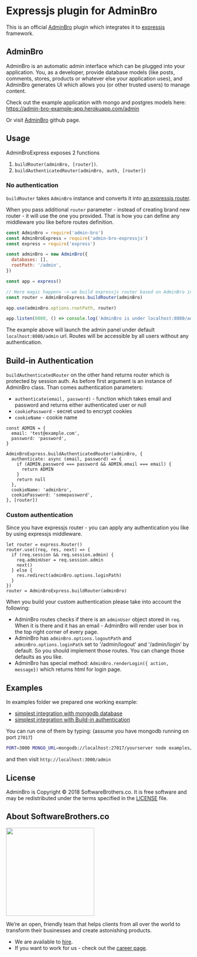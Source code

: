 # Expressjs plugin for AdminBro

This is an official [AdminBro](https://github.com/SoftwareBrothers/admin-bro) plugin which integrates it to [expressjs](https://expressjs.com/) framework.

## AdminBro

AdminBro is an automatic admin interface which can be plugged into your application. You, as a developer, provide database models (like posts, comments, stores, products or whatever else your application uses), and AdminBro generates UI which allows you (or other trusted users) to manage content.

Check out the example application with mongo and postgres models here: https://admin-bro-example-app.herokuapp.com/admin

Or visit [AdminBro](https://github.com/SoftwareBrothers/admin-bro) github page.

## Usage

AdminBroExpress exposes 2 functions 

1. `buildRouter(adminBro, [router])`. 
2. `buildAuthenticatedRouter(adminBro, auth, [router])`

### No authentication

`buildRouter` takes `AdminBro` instance and converts it into [an expressjs router](http://expressjs.com/en/4x/api.html#express.router). 

When you pass additional `router` parameter - instead of creating brand new router - it will use the one you provided. That is how you can define any middleware you like before routes definition.

```javascript
const AdminBro = require('admin-bro')
const AdminBroExpress = require('admin-bro-expressjs')
const express = require('express')

const adminBro = new AdminBro({
  databases: [],
  rootPath: '/admin',
})

const app = express()

// Here magic happens -> we build expressjs router based on AdminBro instance
const router = AdminBroExpress.buildRouter(adminBro)

app.use(adminBro.options.rootPath, router)

app.listen(8080, () => console.log('AdminBro is under localhost:8080/admin'))
```

The example above will launch the admin panel under default `localhost:8080/admin` url. Routes will be accessible by all users without any authentication.

## Build-in Authentication

`buildAuthenticatedRouter` on the other hand returns router which is protected by session auth. As before first argument is an instance of AdminBro class. Than comes authentication parameters:

* `authenticate(email, password)` - function which takes email and password and returns either authenticated user or null
* `cookiePassword` - secret used to encrypt cookies
* `cookieName` - cookie name

```
const ADMIN = {
  email: 'test@example.com',
  password: 'password',
}

AdminBroExpress.buildAuthenticatedRouter(adminBro, {
  authenticate: async (email, password) => {
    if (ADMIN.password === password && ADMIN.email === email) {
      return ADMIN
    }
    return null
  },
  cookieName: 'adminbro',
  cookiePassword: 'somepassword',
}, [router])
```

### Custom authentication

Since you have expressjs router - you can apply any authentication you like by using expressjs middleware.

```
let router = express.Router()
router.use((req, res, next) => {
  if (req.session && req.session.admin) {
    req.adminUser = req.session.admin
    next()
  } else {
    res.redirect(adminBro.options.loginPath)
  }
})
router = AdminBroExpress.buildRouter(adminBro)
```

When you build your custom authentication please take into account the following:

* AdminBro routes checks if there is an `adminUser` object stored in `req`. When it is there and it has an email - AdminBro will render user box in the top right corner of every page.
* AdminBro has `adminBro.options.logoutPath` and `adminBro.options.loginPath` set to '/admin/logout' and '/admin/login' by default. So you should implement those routes. You can change those defaults as you like.
* AdminBro has special method: `AdminBro.renderLogin({ action, message})` which returns html for login page.


## Examples

In examples folder we prepared one working example:

* [simplest integration with mongodb database](examples/simple.js)
* [simplest integration with Build-in authentication](examples/auth.js)

You can run one of them by typing:
(assume you have mongodb running on port `27017`)

```bash
PORT=3000 MONGO_URL=mongodb://localhost:27017/yourserver node examples/simple.js
```

and then visit `http://localhost:3000/admin`


## License

AdminBro is Copyright © 2018 SoftwareBrothers.co. It is free software and may be redistributed under the terms specified in the [LICENSE](LICENSE) file.

## About SoftwareBrothers.co

<img src="https://softwarebrothers.co/assets/images/software-brothers-logo-full.svg" width=240>


We’re an open, friendly team that helps clients from all over the world to transform their businesses and create astonishing products.

* We are available to [hire](https://softwarebrothers.co/contact).
* If you want to work for us - check out the [career page](https://softwarebrothers.co/career).